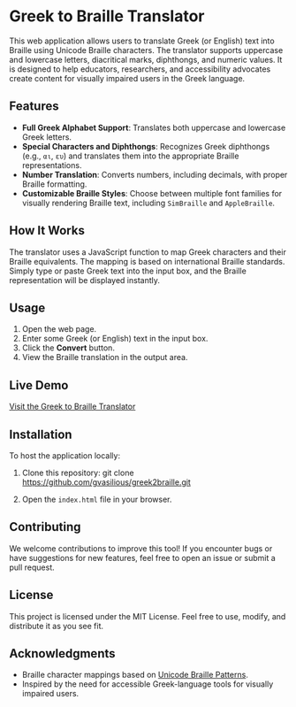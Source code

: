 # Greek to Braille Translator

This web application allows users to translate Greek (or English) text into Braille using Unicode Braille characters. The translator supports uppercase and lowercase letters, diacritical marks, diphthongs, and numeric values. It is designed to help educators, researchers, and accessibility advocates create content for visually impaired users in the Greek language.

## Features
- **Full Greek Alphabet Support**: Translates both uppercase and lowercase Greek letters.
- **Special Characters and Diphthongs**: Recognizes Greek diphthongs (e.g., `αι`, `ευ`) and translates them into the appropriate Braille representations.
- **Number Translation**: Converts numbers, including decimals, with proper Braille formatting.
- **Customizable Braille Styles**: Choose between multiple font families for visually rendering Braille text, including `SimBraille` and `AppleBraille`.

## How It Works
The translator uses a JavaScript function to map Greek characters and their Braille equivalents. The mapping is based on international Braille standards. Simply type or paste Greek text into the input box, and the Braille representation will be displayed instantly.

## Usage
1. Open the web page.
2. Enter some Greek (or English) text in the input box.
3. Click the **Convert** button.
4. View the Braille translation in the output area.

## Live Demo
[Visit the Greek to Braille Translator](https://gvasilious.github.io/greek2braille/)  

## Installation
To host the application locally:
1. Clone this repository:
git clone https://github.com/gvasilious/greek2braille.git

2. Open the `index.html` file in your browser.

## Contributing
We welcome contributions to improve this tool! If you encounter bugs or have suggestions for new features, feel free to open an issue or submit a pull request.

## License
This project is licensed under the MIT License. Feel free to use, modify, and distribute it as you see fit.

## Acknowledgments
- Braille character mappings based on [Unicode Braille Patterns](https://unicode-table.com/en/blocks/braille-patterns/).
- Inspired by the need for accessible Greek-language tools for visually impaired users.

